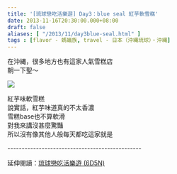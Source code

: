 ```yaml
---
title: '[琉球戀吃活樂遊] Day3：blue seal 紅芋軟雪糕'
date: 2013-11-16T20:30:00.000+08:00
draft: false
aliases: [ "/2013/11/day3blue-seal.html" ]
tags : [flavor - 螞蟻族, travel - 日本（沖縄琉球）・沖縄]
---
```


在沖縄，很多地方也有這家人氣雪糕店  
朝一下聖～  

[![](https://1.bp.blogspot.com/-AX71z7SnEMs/XCdf-f31XwI/AAAAAAAACn0/wvrR891czv8fvG30vDFgvve5G-dK3hqLgCLcBGAs/s640/10.jpg)](https://1.bp.blogspot.com/-AX71z7SnEMs/XCdf-f31XwI/AAAAAAAACn0/wvrR891czv8fvG30vDFgvve5G-dK3hqLgCLcBGAs/s1600/10.jpg)

紅芋味軟雪糕  
說實話，紅芋味道真的不太香濃  
雪糕base也不算軟滑  
對我來講沒甚麼驚豔  
所以沒有像其他人般每天都吃這家就是  
  
\-----------------------------------------------  
  
延伸閱讀：[琉球戀吃活樂遊 (6D5N)](http://www.hidie.net/2013/11/6d5n_23.html)